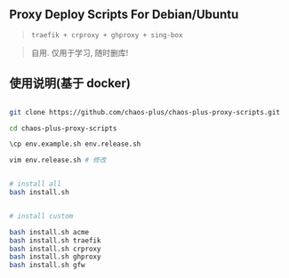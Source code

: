 ## Proxy Deploy Scripts For Debian/Ubuntu

> `traefik + crproxy + ghproxy + sing-box `

> 自用. 仅用于学习, 随时删库!

## 使用说明(基于 docker)

```bash

git clone https://github.com/chaos-plus/chaos-plus-proxy-scripts.git

cd chaos-plus-proxy-scripts

\cp env.example.sh env.release.sh

vim env.release.sh # 修改


# install all
bash install.sh


# install custom

bash install.sh acme
bash install.sh traefik
bash install.sh crproxy
bash install.sh ghproxy
bash install.sh gfw

```
